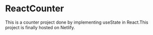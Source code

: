 # ReactCounter
This is a counter project done by implementing useState in React.This project is finally hosted on Netlify.

